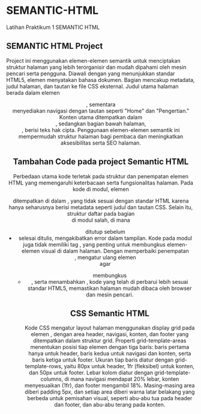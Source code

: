 # SEMANTIC-HTML
Latihan Praktikum 1 SEMANTIC HTML

## SEMANTIC HTML Project
Project ini menggunakan elemen-elemen semantik untuk menciptakan struktur halaman yang lebih terorganisir dan mudah dipahami oleh mesin pencari serta pengguna. Diawali dengan <!DOCTYPE html> yang menunjukkan standar HTML5, elemen <html lang="en"> menyatakan bahasa dokumen. Bagian <head> mencakup metadata, judul halaman, dan tautan ke file CSS eksternal. Judul utama halaman berada dalam elemen <header>, sementara <nav> menyediakan navigasi dengan tautan seperti "Home" dan "Pengertian." Konten utama ditempatkan dalam <section>, sedangkan bagian bawah halaman, <footer>, berisi teks hak cipta. Penggunaan elemen-elemen semantik ini mempermudah struktur halaman bagi pembaca dan meningkatkan aksesibilitas serta SEO halaman.
## Tambahan  Code pada project Semantic HTML
Perbedaan utama kode terletak pada struktur dan penempatan elemen HTML yang memengaruhi keterbacaan serta fungsionalitas halaman. Pada kode di modul, elemen <header> ditempatkan di dalam <head>, yang tidak sesuai dengan standar HTML karena <head> hanya seharusnya berisi metadata seperti judul dan tautan CSS. Selain itu, struktur daftar pada bagian <nav> di modul salah, di mana <ul> ditutup sebelum <li> selesai ditulis, mengakibatkan error dalam tampilan. Kode pada modul juga tidak memiliki tag <body>, yang penting untuk membungkus elemen-elemen visual di dalam halaman. Dengan memperbaiki penempatan <header>, mengatur ulang elemen <nav> agar <ul> membungkus <li>, serta menambahkan <body>, kode yang telah di perbarui lebih sesuai standar HTML5, memastikan halaman mudah dibaca oleh browser dan mesin pencari.
## CSS Semantic HTML
Kode CSS mengatur layout halaman menggunakan display grid pada elemen <body>, dengan area header, navigasi, konten, dan footer yang ditempatkan dalam struktur grid. Properti grid-template-areas menentukan posisi tiap elemen dengan tiga baris: baris pertama hanya untuk header, baris kedua untuk navigasi dan konten, serta baris ketiga untuk footer. Ukuran tiap baris diatur dengan grid-template-rows, yaitu 80px untuk header, 1fr (fleksibel) untuk konten, dan 50px untuk footer. Lebar kolom diatur dengan grid-template-columns, di mana navigasi mendapat 20% lebar, konten menyesuaikan (1fr), dan footer mengambil 18%. Masing-masing area diberi padding 5px, dan setiap area diberi warna latar belakang yang berbeda untuk pemisahan visual, seperti abu-abu tua pada header dan footer, dan abu-abu terang pada konten.
